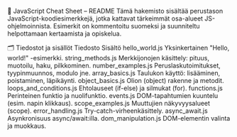 
📁 JavaScript Cheat Sheet – README
Tämä hakemisto sisältää perustason JavaScript-koodiesimerkkejä, 
jotka kattavat tärkeimmät osa-alueet JS-ohjelmoinnista. Esimerkit on kommentoitu suomeksi ja suunniteltu helpottamaan kertaamista ja opiskelua.


🗂️ Tiedostot ja sisällöt
Tiedosto	            Sisältö
hello_world.js	        Yksinkertainen "Hello, world!" -esimerkki.
string_methods.js	    Merkkijonojen käsittely: pituus, muotoilu, haku, pilkkominen.
number_examples.js	    Peruslaskutoimitukset, tyypinmuunnos, modulo jne.
array_basics.js	        Taulukon käyttö: lisääminen, poistaminen, läpikäynti.
object_basics.js	    Olion (object) rakenne ja metodit.
loops_and_conditions.js	Ehtolauseet (if-else) ja silmukat (for).
functions.js	        Perinteinen funktio ja nuolifunktio.
events.js	            DOM-tapahtumien kuuntelu (esim. napin klikkaus).
scope_examples.js	    Muuttujien näkyvyysalueet (scope).
error_handling.js	    Try-catch-virheenkäsittely.
async_await.js	        Asynkronisuus async/await:illa.
dom_manipulation.js	    DOM-elementin valinta ja muokkaus.

